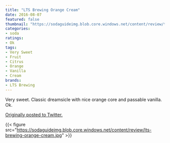 ```yaml
---
title: "LTS Brewing Orange Cream"
date: 2016-08-07
featured: false
thumbnail: "https://sodaguideimg.blob.core.windows.net/content/review/thumbs/lts-brewing-orange-cream.jpg"
categories:
- soda
ratings:
- Ok
tags:
- Very Sweet
- Fruit
- Citrus
- Orange
- Vanilla
- Cream
brands:
- LTS Brewing
---
```


Very sweet. Classic dreamsicle with nice orange core and passable vanilla. Ok.

[Originally posted to Twitter.](https://twitter.com/Cavorter/status/762382644151783424)

{{< figure src="https://sodaguideimg.blob.core.windows.net/content/review/lts-brewing-orange-cream.jpg" >}}
